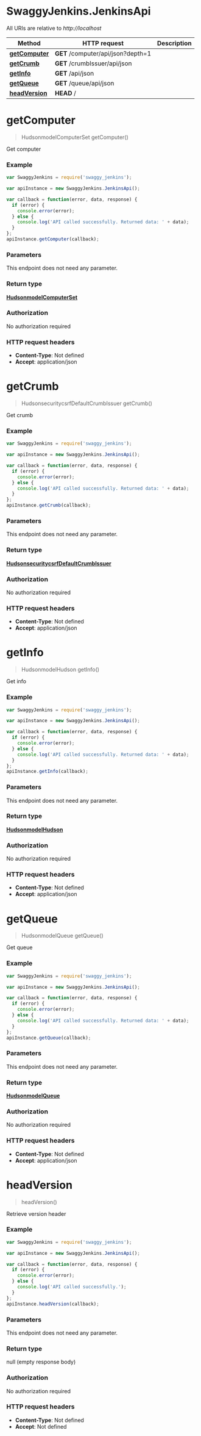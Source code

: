 # SwaggyJenkins.JenkinsApi

All URIs are relative to *http://localhost*

Method | HTTP request | Description
------------- | ------------- | -------------
[**getComputer**](JenkinsApi.md#getComputer) | **GET** /computer/api/json?depth&#x3D;1 | 
[**getCrumb**](JenkinsApi.md#getCrumb) | **GET** /crumbIssuer/api/json | 
[**getInfo**](JenkinsApi.md#getInfo) | **GET** /api/json | 
[**getQueue**](JenkinsApi.md#getQueue) | **GET** /queue/api/json | 
[**headVersion**](JenkinsApi.md#headVersion) | **HEAD** / | 


<a name="getComputer"></a>
# **getComputer**
> HudsonmodelComputerSet getComputer()



Get computer

### Example
```javascript
var SwaggyJenkins = require('swaggy_jenkins');

var apiInstance = new SwaggyJenkins.JenkinsApi();

var callback = function(error, data, response) {
  if (error) {
    console.error(error);
  } else {
    console.log('API called successfully. Returned data: ' + data);
  }
};
apiInstance.getComputer(callback);
```

### Parameters
This endpoint does not need any parameter.

### Return type

[**HudsonmodelComputerSet**](HudsonmodelComputerSet.md)

### Authorization

No authorization required

### HTTP request headers

 - **Content-Type**: Not defined
 - **Accept**: application/json

<a name="getCrumb"></a>
# **getCrumb**
> HudsonsecuritycsrfDefaultCrumbIssuer getCrumb()



Get crumb

### Example
```javascript
var SwaggyJenkins = require('swaggy_jenkins');

var apiInstance = new SwaggyJenkins.JenkinsApi();

var callback = function(error, data, response) {
  if (error) {
    console.error(error);
  } else {
    console.log('API called successfully. Returned data: ' + data);
  }
};
apiInstance.getCrumb(callback);
```

### Parameters
This endpoint does not need any parameter.

### Return type

[**HudsonsecuritycsrfDefaultCrumbIssuer**](HudsonsecuritycsrfDefaultCrumbIssuer.md)

### Authorization

No authorization required

### HTTP request headers

 - **Content-Type**: Not defined
 - **Accept**: application/json

<a name="getInfo"></a>
# **getInfo**
> HudsonmodelHudson getInfo()



Get info

### Example
```javascript
var SwaggyJenkins = require('swaggy_jenkins');

var apiInstance = new SwaggyJenkins.JenkinsApi();

var callback = function(error, data, response) {
  if (error) {
    console.error(error);
  } else {
    console.log('API called successfully. Returned data: ' + data);
  }
};
apiInstance.getInfo(callback);
```

### Parameters
This endpoint does not need any parameter.

### Return type

[**HudsonmodelHudson**](HudsonmodelHudson.md)

### Authorization

No authorization required

### HTTP request headers

 - **Content-Type**: Not defined
 - **Accept**: application/json

<a name="getQueue"></a>
# **getQueue**
> HudsonmodelQueue getQueue()



Get queue

### Example
```javascript
var SwaggyJenkins = require('swaggy_jenkins');

var apiInstance = new SwaggyJenkins.JenkinsApi();

var callback = function(error, data, response) {
  if (error) {
    console.error(error);
  } else {
    console.log('API called successfully. Returned data: ' + data);
  }
};
apiInstance.getQueue(callback);
```

### Parameters
This endpoint does not need any parameter.

### Return type

[**HudsonmodelQueue**](HudsonmodelQueue.md)

### Authorization

No authorization required

### HTTP request headers

 - **Content-Type**: Not defined
 - **Accept**: application/json

<a name="headVersion"></a>
# **headVersion**
> headVersion()



Retrieve version header

### Example
```javascript
var SwaggyJenkins = require('swaggy_jenkins');

var apiInstance = new SwaggyJenkins.JenkinsApi();

var callback = function(error, data, response) {
  if (error) {
    console.error(error);
  } else {
    console.log('API called successfully.');
  }
};
apiInstance.headVersion(callback);
```

### Parameters
This endpoint does not need any parameter.

### Return type

null (empty response body)

### Authorization

No authorization required

### HTTP request headers

 - **Content-Type**: Not defined
 - **Accept**: Not defined

